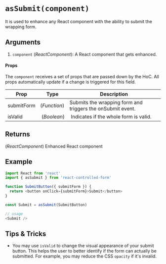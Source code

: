 # `asSubmit(component)`

It is used to enhance any React component with the ability to submit the wrapping form.

## Arguments
1. `component` (*ReactComponent*): A React component that gets enhanced.

#### Props
The `component` receives a set of props that are passed down by the HoC.
All props automatically update if a change is triggered for this field.

| Prop | Type | Description |
| --- | --- | --- |
| submitForm | (*Function*) | Submits the wrapping form and triggers the onSubmit event. |
| isValid | (*Boolean*) | Indicates if the whole form is valid. |

## Returns
(*ReactComponent*) Enhanced React component

## Example
```javascript
import React from 'react'
import { asSubmit } from 'react-controlled-form'

function SubmitButton({ submitForm }) {
  return <button onClick={submitForm}>Submit</button>
}

const Submit = asSubmit(SubmitButton)

// usage
<Submit />
```

## Tips & Tricks

* You may use `isValid` to change the visual appearance of your submit button. This helps the user to better identify if the form can actually be submitted. For example, you may reduce the CSS `opacity` if it's invalid.
